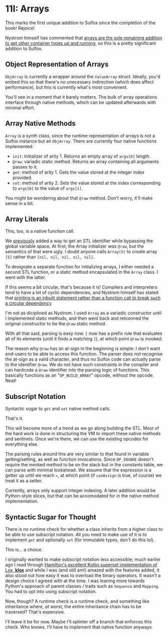 # 11I: Arrays

This marks the first unique addition to Sulfox since the completion of the book! Rejoice!

Nystrom himself has commented that [arrays are the sole remaining addition to get other container types up and running](https://github.com/munificent/craftinginterpreters/blob/master/note/answers/chapter13_inheritance/3.md), so this is a pretty significant addition to Sulfox.

## Object Representation of Arrays

`ObjArray` is currently a wrapper around the `ValueArray` struct. Ideally, you'd embed this so that there's no unecessary indirection (which does affect performance), but this is currently what's most convenient.

You'll see in a moment that it barely matters. The bulk of array operations interface through native methods, which can be updated afterwards with minimal effort.

## Array Native Methods

`Array` is a synth class, since the runtime representation of arrays is not a Sulfox instance but an `ObjArray`. There are currently four native functions implemented:

- `init`: initializer of arity 1. Returns an empty array of `args[0]` length.
- `@raw`: variadic static method. Returns an array containing all arguments passes to it.
- `get`: method of arity 1. Gets the value stored at the integer index provided.
- `set`: method of arity 2. Sets the value stored at the index corresponding to `args[0]` to the value of `args[1]`.

You might be wondering about that `@raw` method. Don't worry, it'll make sense in a bit. 

## Array Literals

This, too, is a native function call.

We [previously](10I_SentinelClasses.md) added a way to get an STL identifier while bypassing the global variable space. At first, the Array initializer *was* `@raw`, but the semantics of that were ugly. I doubt anyone calls `Array(5)` to create array `[5]` rather than `[nil, nil, nil, nil, nil]`.

To designate a separate function for initializing arrays, I either needed a second STL function, or a static method encapsulated in the `Array` class. I went with the latter.

If this seems a bit circular, that's because it is! Compilers and interpreters tend to have a lot of cyclic dependencies, and Nystrom himself has stated that [printing is an inbuilt statement rather than a function call to break such a circular dependency](https://journal.stuffwithstuff.com/2020/04/05/crafting-crafting-interpreters/).

I'm not as diciplined as Nystrom. I used `Array` as a variadic constructor until I implemented static methods, and then went back and retconned the original constructor to be the `@raw` static method.

With all that said, parsing is easy now. `[` now has a prefix rule that evaluates all of its elements (until it finds a matching `]`), at which point `@raw` is invoked.

The reason why `@raw` has an at-sign in the beginning is simple: I don't want end-users to be able to access this function. The parser does not recognise the at-sign as a valid character, and thus no Sulfox code can actually parse to the identifier `@raw`. We do not have such constraints in the compiler and can hardcode a `@raw` identifier into the parsing logic of functions. This basically functions as an "`OP_BUILD_ARRAY`" opcode, without the opcode. Neat!

## Subscript Notation

Syntactic sugar to `get` and `set` native method calls. 

That's it. 

This will become more of a trend as we go along building the STL. Most of the hard work is done in structuring the VM to import these native methods and sentinels. Once we're there, we can use the existing opcodes for everything else.

The parsing rules around this are very similar to that found in variable getting/setting, as well as function invocations. Since `OP_INVOKE` doesn't require the invoked method to be on the stack but in the constants table, we can parse with minimal lookahead. We assume that the expression is a getter up until we reach `=`, at which point (if `canAssign` is true, of course) we treat it as a setter.

Currently, arrays only support integer indexing. A later addition would be Python-style slices, but that can be accomodated for in the native method implementation.

## Syntactic Sugar for Thought

There is no runtime check for whether a class inherits from a higher class to be able to use subscript notation. All you need to make use of it is to implement `get` and optionally `set` (for immutable types, don't do this lol).

This is... a choice.

I originally wanted to make subscript notation less accessible; much earlier ago I read through [Hamilton's excellent Kotlin superset implementation of Lox, **klox**](https://github.com/mrjameshamilton/klox/tree/master) and while I was (and still am!) amazed with the features added, it also stood out how easy it was to overload the binary operators. It wasn't a design choice I agreed with at the time. I was leaning more towards Python's approach of parent classes / traits such as `Sequence` and `Mapping`. You had to opt into using subscript notation.

Now, though? A runtime check is a runtime check, and something like inheritance where, *at worst*, the entire inheritance chain has to be traversed? That's expensive.

I'll leave it be for now. Maybe I'll splinter off a branch that enforces this check. Who knows. I'll have to implement that native function anyways.